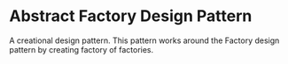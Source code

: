 # Abstract Factory Design Pattern
A creational design pattern. This pattern works around the Factory design pattern by creating factory of factories.